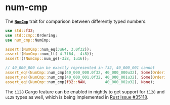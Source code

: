 # num-cmp

The **[`NumCmp`](./trait.NumCmp.html)** trait for comparison between differently typed numbers.

```rust
use std::f32;
use std::cmp::Ordering;
use num_cmp::NumCmp;

assert!(NumCmp::num_eq(3u64, 3.0f32));
assert!(NumCmp::num_lt(-4.7f64, -4i8));
assert!(!NumCmp::num_ge(-3i8, 1u16));

// 40_000_000 can be exactly represented in f32, 40_000_001 cannot
assert_eq!(NumCmp::num_cmp(40_000_000.0f32, 40_000_000u32), Some(Ordering::Equal));
assert_ne!(NumCmp::num_cmp(40_000_001.0f32, 40_000_001u32), Some(Ordering::Equal));
assert_eq!(NumCmp::num_cmp(f32::NAN,        40_000_002u32), None);
```

The `i128` Cargo feature can be enabled in nightly
to get support for `i128` and `u128` types as well,
which is being implemented in [Rust issue #35118][issue-35118].

[issue-35118]: https://github.com/rust-lang/rust/issues/35118

